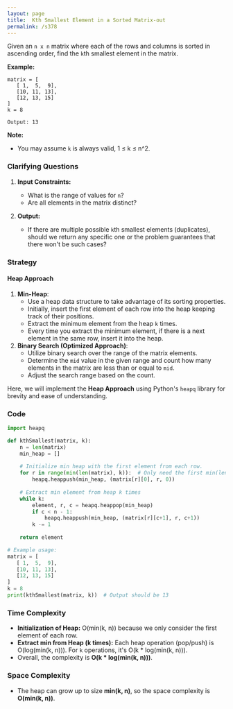 ```yaml
---
layout: page
title:  Kth Smallest Element in a Sorted Matrix-out
permalink: /s378
---
```

Given an `n x n` matrix where each of the rows and columns is sorted in ascending order, find the `k`th smallest element in the matrix.

**Example:**

```
matrix = [
   [ 1,  5,  9],
   [10, 11, 13],
   [12, 13, 15]
]
k = 8

Output: 13
```

**Note:**
- You may assume `k` is always valid, 1 ≤ k ≤ n^2.

### Clarifying Questions
1. **Input Constraints:**
   - What is the range of values for `n`?
   - Are all elements in the matrix distinct?

2. **Output:**
   - If there are multiple possible `k`th smallest elements (duplicates), should we return any specific one or the problem guarantees that there won't be such cases?

### Strategy
#### Heap Approach
1. **Min-Heap**:
   - Use a heap data structure to take advantage of its sorting properties.
   - Initially, insert the first element of each row into the heap keeping track of their positions.
   - Extract the minimum element from the heap `k` times.
   - Every time you extract the minimum element, if there is a next element in the same row, insert it into the heap.
2. **Binary Search (Optimized Approach)**:
   - Utilize binary search over the range of the matrix elements.
   - Determine the `mid` value in the given range and count how many elements in the matrix are less than or equal to `mid`.
   - Adjust the search range based on the count.

Here, we will implement the **Heap Approach** using Python's `heapq` library for brevity and ease of understanding.

### Code
```python
import heapq

def kthSmallest(matrix, k):
    n = len(matrix)
    min_heap = []
    
    # Initialize min heap with the first element from each row.
    for r in range(min(len(matrix), k)):  # Only need the first min(len(matrix), k)
        heapq.heappush(min_heap, (matrix[r][0], r, 0))
    
    # Extract min element from heap k times
    while k:
        element, r, c = heapq.heappop(min_heap)
        if c < n - 1:
            heapq.heappush(min_heap, (matrix[r][c+1], r, c+1))
        k -= 1
    
    return element

# Example usage:
matrix = [
   [ 1,  5,  9],
   [10, 11, 13],
   [12, 13, 15]
]
k = 8
print(kthSmallest(matrix, k))  # Output should be 13
```

### Time Complexity
- **Initialization of Heap:** O(min(k, n)) because we only consider the first element of each row.
- **Extract min from Heap (k times):** Each heap operation (pop/push) is O(log(min(k, n))). For `k` operations, it's O(k * log(min(k, n))).
- Overall, the complexity is **O(k * log(min(k, n)))**.

### Space Complexity
- The heap can grow up to size **min(k, n)**, so the space complexity is **O(min(k, n))**.